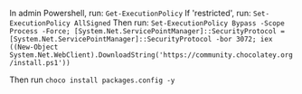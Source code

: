 In admin Powershell, run:
```Get-ExecutionPolicy```
If 'restricted', run:
```Set-ExecutionPolicy AllSigned```
Then run:
```Set-ExecutionPolicy Bypass -Scope Process -Force; [System.Net.ServicePointManager]::SecurityProtocol = [System.Net.ServicePointManager]::SecurityProtocol -bor 3072; iex ((New-Object System.Net.WebClient).DownloadString('https://community.chocolatey.org/install.ps1'))```

Then run 
```choco install packages.config -y```